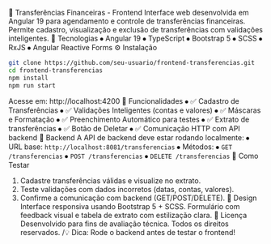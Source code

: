 💸 Transferências Financeiras - Frontend
Interface web desenvolvida em Angular 19 para agendamento e controle de transferências financeiras. Permite cadastro, visualização e exclusão de transferências com validações inteligentes.
🧰 Tecnologias
⦁	Angular 19
⦁	TypeScript
⦁	Bootstrap 5
⦁	SCSS
⦁	RxJS
⦁	Angular Reactive Forms
⚙️ Instalação
```bash
git clone https://github.com/seu-usuario/frontend-transferencias.git
cd frontend-transferencias
npm install
npm run start
```
Acesse em: http://localhost:4200
🧪 Funcionalidades
⦁	✅ Cadastro de Transferências
⦁	✅ Validações Inteligentes (contas e valores)
⦁	✅ Máscaras e Formatação
⦁	✅ Preenchimento Automático para testes
⦁	✅ Extrato de transferências
⦁	✅ Botão de Deletar
⦁	✅ Comunicação HTTP com API backend
🔗 Backend
A API de backend deve estar rodando localmente:
⦁	URL base: `http://localhost:8081/transferencias`
⦁	Métodos:
⦁	`GET /transferencias`
⦁	`POST /transferencias`
⦁	`DELETE /transferencias`
🧪 Como Testar
1.	Cadastre transferências válidas e visualize no extrato.
2.	Teste validações com dados incorretos (datas, contas, valores).
3.	Confirme a comunicação com backend (GET/POST/DELETE).
🎨 Design
Interface responsiva usando Bootstrap 5 + SCSS. Formulário com feedback visual e tabela de extrato com estilização clara.
🐝 Licença
Desenvolvido para fins de avaliação técnica. Todos os direitos reservados.
/💡 Dica: Rode o backend antes de testar o frontend!
